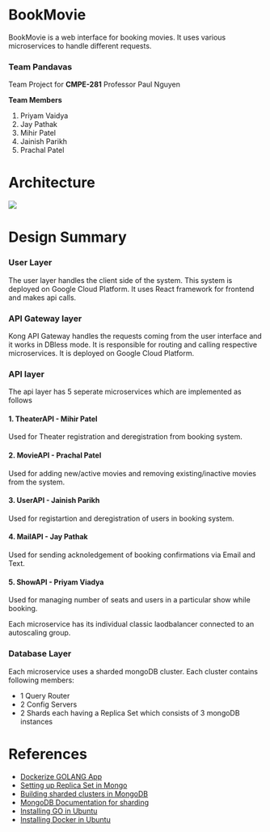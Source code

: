 # BookMovie

BookMovie is a web interface for booking movies. 
It uses various microservices to handle different requests.

### Team Pandavas
Team Project for **CMPE-281**
Professor Paul Nguyen

**Team Members**
1. Priyam Vaidya
2. Jay Pathak
3. Mihir Patel
4. Jainish Parikh
5. Prachal Patel

# Architecture

<img src="https://github.com/nguyensjsu/fa19-281-pandavas/blob/master/Images/Architecture.jpg">


# Design Summary

### User Layer
The user layer handles the client side of the system. This system is deployed on Google Cloud Platform. It uses React framework for frontend and makes api calls.

### API Gateway layer
Kong API Gateway handles the requests coming from the user interface and it works in DBless mode. It is responsible for routing and calling respective microservices. It is deployed on Google Cloud Platform.

### API layer
The api layer has 5 seperate microservices which are implemented as follows

#### 1. TheaterAPI - Mihir Patel
Used for Theater registration and deregistration from booking system.
#### 2. MovieAPI   - Prachal Patel
Used for adding new/active movies and removing existing/inactive movies from the system.   
#### 3. UserAPI    - Jainish Parikh
Used for registartion and deregistration of users in booking system. 
#### 4. MailAPI    - Jay Pathak
Used for sending acknoledgement of booking confirmations via Email and Text.
#### 5. ShowAPI    - Priyam Viadya
Used for managing number of seats and users in a particular show while booking.

Each microservice has its individual classic laodbalancer connected to an autoscaling group. 

### Database Layer
Each microservice uses a sharded mongoDB cluster. Each cluster contains following members:

- 1 Query Router
- 2 Config Servers
- 2 Shards each having a Replica Set which consists of 3 mongoDB instances



# References
* [Dockerize GOLANG App](https://medium.com/travis-on-docker/how-to-dockerize-your-go-golang-app-542af15c27a2)
* [Setting up Replica Set in Mongo](https://github.com/paulnguyen/cmpe281/blob/master/labslab5/aws-mongodb-replica-set.md)
* [Building sharded clusters in MongoDB](https://www.linode.com/docs/databases/mongodb/build-database-clusters-with-mongodb/)
* [MongoDB Documentation for sharding](https://docs.mongodb.com/manual/tutorial/deploy-shard-cluster/)
* [Installing GO in Ubuntu ](https://tecadmin.net/install-go-on-ubuntu/)
* [Installing Docker in Ubuntu](https://phoenixnap.com/kb/how-to-install-docker-on-ubuntu-18-04)



